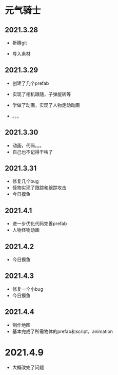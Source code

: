 # 元气骑士

## 2021.3.28

- 折腾git

- 导入素材

## 2021.3.29

- 创建了几个prefab

- 实现了相机跟随，子弹旋转等

- 学做了动画，实现了人物走动动画

- 。。。

## 2021.3.30

- 动画，代码。。。
- 自己也不记得干啥了

## 2021.3.31

- 修复几个bug
- 怪物实现了跟踪和跟踪攻击
- 今日摸鱼

## 2021.4.1

- 进一步优化代码完善prefab
- 人物怪物动画

## 2021.4.2

- 今日摸鱼

## 2021.4.3

- 修复一个小bug
- 今日摸鱼

## 2021.4.4

- 制作地图
- 基本完成了所需物体的prefab和script，animation

# 2021.4.9

- 大概改完了问题